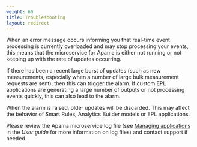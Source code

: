 ```yaml
---
weight: 60
title: Troubleshooting
layout: redirect
---
```


When an error message occurs informing you that real-time event processing is currently overloaded and may stop processing your events, this means that the microservice for Apama is either not running or not keeping up with the rate of updates occurring.

If there has been a recent large burst of updates (such as new measurements, especially when a number of large bulk measurement requests are sent), then this can trigger the alarm. If custom EPL applications are generating a large number of outputs or not processing events quickly, this can also lead to the alarm. 

When the alarm is raised, older updates will be discarded. This may affect the behavior of Smart Rules, Analytics Builder models or EPL applications.

Please review the Apama microservice log file (see [Managing applications](http://localhost:1313/guides/users-guide/administration/#managing-applications) in the *User guide* for more information on log files) and contact support if needed.

